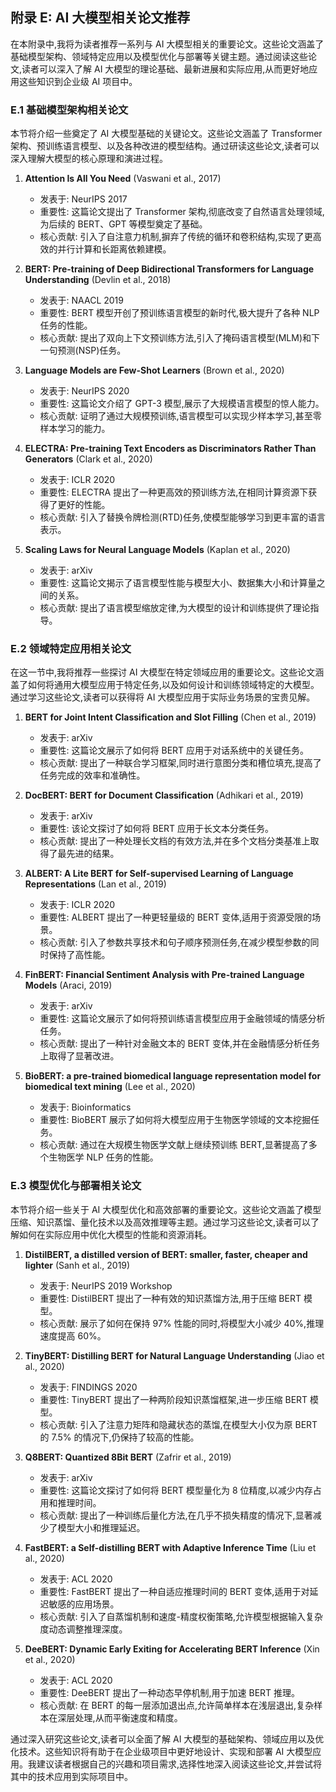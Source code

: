## 附录 E: AI 大模型相关论文推荐

在本附录中,我将为读者推荐一系列与 AI 大模型相关的重要论文。这些论文涵盖了基础模型架构、领域特定应用以及模型优化与部署等关键主题。通过阅读这些论文,读者可以深入了解 AI 大模型的理论基础、最新进展和实际应用,从而更好地应用这些知识到企业级 AI 项目中。

### E.1 基础模型架构相关论文

本节将介绍一些奠定了 AI 大模型基础的关键论文。这些论文涵盖了 Transformer 架构、预训练语言模型、以及各种改进的模型结构。通过研读这些论文,读者可以深入理解大模型的核心原理和演进过程。

1. **Attention Is All You Need** (Vaswani et al., 2017)
    - 发表于: NeurIPS 2017
    - 重要性: 这篇论文提出了 Transformer 架构,彻底改变了自然语言处理领域,为后续的 BERT、GPT 等模型奠定了基础。
    - 核心贡献: 引入了自注意力机制,摒弃了传统的循环和卷积结构,实现了更高效的并行计算和长距离依赖建模。

2. **BERT: Pre-training of Deep Bidirectional Transformers for Language Understanding** (Devlin et al., 2018)
    - 发表于: NAACL 2019
    - 重要性: BERT 模型开创了预训练语言模型的新时代,极大提升了各种 NLP 任务的性能。
    - 核心贡献: 提出了双向上下文预训练方法,引入了掩码语言模型(MLM)和下一句预测(NSP)任务。

3. **Language Models are Few-Shot Learners** (Brown et al., 2020)
    - 发表于: NeurIPS 2020
    - 重要性: 这篇论文介绍了 GPT-3 模型,展示了大规模语言模型的惊人能力。
    - 核心贡献: 证明了通过大规模预训练,语言模型可以实现少样本学习,甚至零样本学习的能力。

4. **ELECTRA: Pre-training Text Encoders as Discriminators Rather Than Generators** (Clark et al., 2020)
    - 发表于: ICLR 2020
    - 重要性: ELECTRA 提出了一种更高效的预训练方法,在相同计算资源下获得了更好的性能。
    - 核心贡献: 引入了替换令牌检测(RTD)任务,使模型能够学习到更丰富的语言表示。

5. **Scaling Laws for Neural Language Models** (Kaplan et al., 2020)
    - 发表于: arXiv
    - 重要性: 这篇论文揭示了语言模型性能与模型大小、数据集大小和计算量之间的关系。
    - 核心贡献: 提出了语言模型缩放定律,为大模型的设计和训练提供了理论指导。

### E.2 领域特定应用相关论文

在这一节中,我将推荐一些探讨 AI 大模型在特定领域应用的重要论文。这些论文涵盖了如何将通用大模型应用于特定任务,以及如何设计和训练领域特定的大模型。通过学习这些论文,读者可以获得将 AI 大模型应用于实际业务场景的宝贵见解。

1. **BERT for Joint Intent Classification and Slot Filling** (Chen et al., 2019)
    - 发表于: arXiv
    - 重要性: 这篇论文展示了如何将 BERT 应用于对话系统中的关键任务。
    - 核心贡献: 提出了一种联合学习框架,同时进行意图分类和槽位填充,提高了任务完成的效率和准确性。

2. **DocBERT: BERT for Document Classification** (Adhikari et al., 2019)
    - 发表于: arXiv
    - 重要性: 该论文探讨了如何将 BERT 应用于长文本分类任务。
    - 核心贡献: 提出了一种处理长文档的有效方法,并在多个文档分类基准上取得了最先进的结果。

3. **ALBERT: A Lite BERT for Self-supervised Learning of Language Representations** (Lan et al., 2019)
    - 发表于: ICLR 2020
    - 重要性: ALBERT 提出了一种更轻量级的 BERT 变体,适用于资源受限的场景。
    - 核心贡献: 引入了参数共享技术和句子顺序预测任务,在减少模型参数的同时保持了高性能。

4. **FinBERT: Financial Sentiment Analysis with Pre-trained Language Models** (Araci, 2019)
    - 发表于: arXiv
    - 重要性: 这篇论文展示了如何将预训练语言模型应用于金融领域的情感分析任务。
    - 核心贡献: 提出了一种针对金融文本的 BERT 变体,并在金融情感分析任务上取得了显著改进。

5. **BioBERT: a pre-trained biomedical language representation model for biomedical text mining** (Lee et al., 2020)
    - 发表于: Bioinformatics
    - 重要性: BioBERT 展示了如何将大模型应用于生物医学领域的文本挖掘任务。
    - 核心贡献: 通过在大规模生物医学文献上继续预训练 BERT,显著提高了多个生物医学 NLP 任务的性能。

### E.3 模型优化与部署相关论文

本节将介绍一些关于 AI 大模型优化和高效部署的重要论文。这些论文涵盖了模型压缩、知识蒸馏、量化技术以及高效推理等主题。通过学习这些论文,读者可以了解如何在实际应用中优化大模型的性能和资源消耗。

1. **DistilBERT, a distilled version of BERT: smaller, faster, cheaper and lighter** (Sanh et al., 2019)
    - 发表于: NeurIPS 2019 Workshop
    - 重要性: DistilBERT 提出了一种有效的知识蒸馏方法,用于压缩 BERT 模型。
    - 核心贡献: 展示了如何在保持 97% 性能的同时,将模型大小减少 40%,推理速度提高 60%。

2. **TinyBERT: Distilling BERT for Natural Language Understanding** (Jiao et al., 2020)
    - 发表于: FINDINGS 2020
    - 重要性: TinyBERT 提出了一种两阶段知识蒸馏框架,进一步压缩 BERT 模型。
    - 核心贡献: 引入了注意力矩阵和隐藏状态的蒸馏,在模型大小仅为原 BERT 的 7.5% 的情况下,仍保持了较高的性能。

3. **Q8BERT: Quantized 8Bit BERT** (Zafrir et al., 2019)
    - 发表于: arXiv
    - 重要性: 这篇论文探讨了如何将 BERT 模型量化为 8 位精度,以减少内存占用和推理时间。
    - 核心贡献: 提出了一种训练后量化方法,在几乎不损失精度的情况下,显著减少了模型大小和推理延迟。

4. **FastBERT: a Self-distilling BERT with Adaptive Inference Time** (Liu et al., 2020)
    - 发表于: ACL 2020
    - 重要性: FastBERT 提出了一种自适应推理时间的 BERT 变体,适用于对延迟敏感的应用场景。
    - 核心贡献: 引入了自蒸馏机制和速度-精度权衡策略,允许模型根据输入复杂度动态调整推理深度。

5. **DeeBERT: Dynamic Early Exiting for Accelerating BERT Inference** (Xin et al., 2020)
    - 发表于: ACL 2020
    - 重要性: DeeBERT 提出了一种动态早停机制,用于加速 BERT 推理。
    - 核心贡献: 在 BERT 的每一层添加退出点,允许简单样本在浅层退出,复杂样本在深层处理,从而平衡速度和精度。

通过深入研究这些论文,读者可以全面了解 AI 大模型的基础架构、领域应用以及优化技术。这些知识将有助于在企业级项目中更好地设计、实现和部署 AI 大模型应用。我建议读者根据自己的兴趣和项目需求,选择性地深入阅读这些论文,并尝试将其中的技术应用到实际项目中。